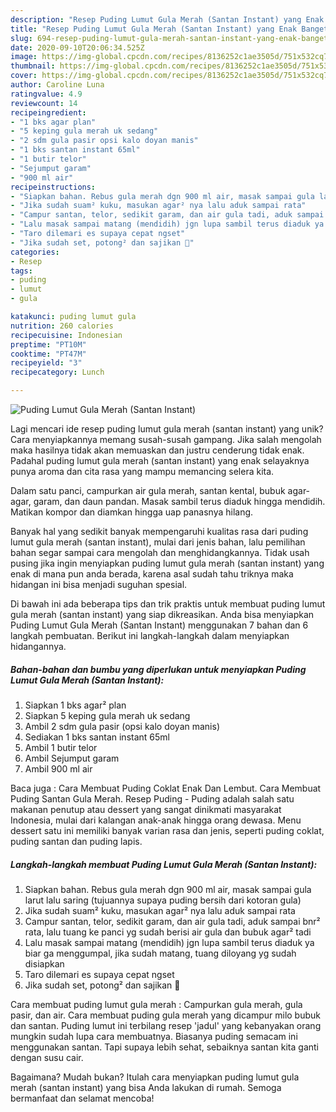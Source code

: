 ```yaml
---
description: "Resep Puding Lumut Gula Merah (Santan Instant) yang Enak Banget"
title: "Resep Puding Lumut Gula Merah (Santan Instant) yang Enak Banget"
slug: 694-resep-puding-lumut-gula-merah-santan-instant-yang-enak-banget
date: 2020-09-10T20:06:34.525Z
image: https://img-global.cpcdn.com/recipes/8136252c1ae3505d/751x532cq70/puding-lumut-gula-merah-santan-instant-foto-resep-utama.jpg
thumbnail: https://img-global.cpcdn.com/recipes/8136252c1ae3505d/751x532cq70/puding-lumut-gula-merah-santan-instant-foto-resep-utama.jpg
cover: https://img-global.cpcdn.com/recipes/8136252c1ae3505d/751x532cq70/puding-lumut-gula-merah-santan-instant-foto-resep-utama.jpg
author: Caroline Luna
ratingvalue: 4.9
reviewcount: 14
recipeingredient:
- "1 bks agar plan"
- "5 keping gula merah uk sedang"
- "2 sdm gula pasir opsi kalo doyan manis"
- "1 bks santan instant 65ml"
- "1 butir telor"
- "Sejumput garam"
- "900 ml air"
recipeinstructions:
- "Siapkan bahan. Rebus gula merah dgn 900 ml air, masak sampai gula larut lalu saring (tujuannya supaya puding bersih dari kotoran gula)"
- "Jika sudah suam² kuku, masukan agar² nya lalu aduk sampai rata"
- "Campur santan, telor, sedikit garam, dan air gula tadi, aduk sampai bnr² rata, lalu tuang ke panci yg sudah berisi air gula dan bubuk agar² tadi"
- "Lalu masak sampai matang (mendidih) jgn lupa sambil terus diaduk ya biar ga menggumpal, jika sudah matang, tuang diloyang yg sudah disiapkan"
- "Taro dilemari es supaya cepat ngset"
- "Jika sudah set, potong² dan sajikan 🤗"
categories:
- Resep
tags:
- puding
- lumut
- gula

katakunci: puding lumut gula 
nutrition: 260 calories
recipecuisine: Indonesian
preptime: "PT10M"
cooktime: "PT47M"
recipeyield: "3"
recipecategory: Lunch

---
```



![Puding Lumut Gula Merah (Santan Instant)](https://img-global.cpcdn.com/recipes/8136252c1ae3505d/751x532cq70/puding-lumut-gula-merah-santan-instant-foto-resep-utama.jpg)

Lagi mencari ide resep puding lumut gula merah (santan instant) yang unik? Cara menyiapkannya memang susah-susah gampang. Jika salah mengolah maka hasilnya tidak akan memuaskan dan justru cenderung tidak enak. Padahal puding lumut gula merah (santan instant) yang enak selayaknya punya aroma dan cita rasa yang mampu memancing selera kita.

Dalam satu panci, campurkan air gula merah, santan kental, bubuk agar-agar, garam, dan daun pandan. Masak sambil terus diaduk hingga mendidih. Matikan kompor dan diamkan hingga uap panasnya hilang.

Banyak hal yang sedikit banyak mempengaruhi kualitas rasa dari puding lumut gula merah (santan instant), mulai dari jenis bahan, lalu pemilihan bahan segar sampai cara mengolah dan menghidangkannya. Tidak usah pusing jika ingin menyiapkan puding lumut gula merah (santan instant) yang enak di mana pun anda berada, karena asal sudah tahu triknya maka hidangan ini bisa menjadi suguhan spesial.


Di bawah ini ada beberapa tips dan trik praktis untuk membuat puding lumut gula merah (santan instant) yang siap dikreasikan. Anda bisa menyiapkan Puding Lumut Gula Merah (Santan Instant) menggunakan 7 bahan dan 6 langkah pembuatan. Berikut ini langkah-langkah dalam menyiapkan hidangannya.

<!--inarticleads1-->

##### Bahan-bahan dan bumbu yang diperlukan untuk menyiapkan Puding Lumut Gula Merah (Santan Instant):

1. Siapkan 1 bks agar² plan
1. Siapkan 5 keping gula merah uk sedang
1. Ambil 2 sdm gula pasir (opsi kalo doyan manis)
1. Sediakan 1 bks santan instant 65ml
1. Ambil 1 butir telor
1. Ambil Sejumput garam
1. Ambil 900 ml air


Baca juga : Cara Membuat Puding Coklat Enak Dan Lembut. Cara Membuat Puding Santan Gula Merah. Resep Puding - Puding adalah salah satu makanan penutup atau dessert yang sangat dinikmati masyarakat Indonesia, mulai dari kalangan anak-anak hingga orang dewasa. Menu dessert satu ini memiliki banyak varian rasa dan jenis, seperti puding coklat, puding santan dan puding lapis. 

<!--inarticleads2-->

##### Langkah-langkah membuat Puding Lumut Gula Merah (Santan Instant):

1. Siapkan bahan. Rebus gula merah dgn 900 ml air, masak sampai gula larut lalu saring (tujuannya supaya puding bersih dari kotoran gula)
1. Jika sudah suam² kuku, masukan agar² nya lalu aduk sampai rata
1. Campur santan, telor, sedikit garam, dan air gula tadi, aduk sampai bnr² rata, lalu tuang ke panci yg sudah berisi air gula dan bubuk agar² tadi
1. Lalu masak sampai matang (mendidih) jgn lupa sambil terus diaduk ya biar ga menggumpal, jika sudah matang, tuang diloyang yg sudah disiapkan
1. Taro dilemari es supaya cepat ngset
1. Jika sudah set, potong² dan sajikan 🤗


Cara membuat puding lumut gula merah : Campurkan gula merah, gula pasir, dan air. Cara membuat puding gula merah yang dicampur milo bubuk dan santan. Puding lumut ini terbilang resep &#39;jadul&#39; yang kebanyakan orang mungkin sudah lupa cara membuatnya. Biasanya puding semacam ini menggunakan santan. Tapi supaya lebih sehat, sebaiknya santan kita ganti dengan susu cair. 

Bagaimana? Mudah bukan? Itulah cara menyiapkan puding lumut gula merah (santan instant) yang bisa Anda lakukan di rumah. Semoga bermanfaat dan selamat mencoba!
